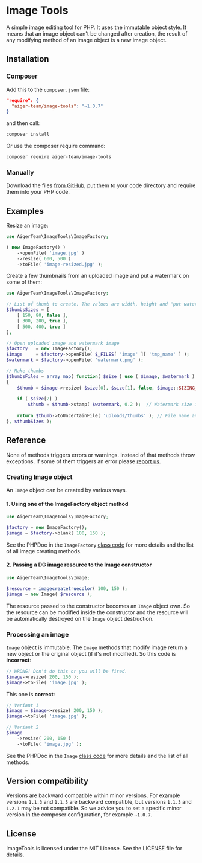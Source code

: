 # Image Tools

A simple image editing tool for PHP. It uses the immutable object style. It means that an image object can't be changed 
after creation, the result of any modifying method of an image object is a new image object.


## Installation

### Composer

Add this to the `composer.json` file:

```json
"require": {
  "aiger-team/image-tools": "~1.0.7"
}
```

and then call:

```sh
composer install
```

Or use the composer require command:

```sh
composer require aiger-team/image-tools
```

### Manually

Download the files [from GitHub](https://github.com/AigerTeam/ImageTools/archive/master.zip), put them to your code 
directory and require them into your PHP code.


## Examples

Resize an image:

```php
use AigerTeam\ImageTools\ImageFactory;

( new ImageFactory() )
	->openFile( 'image.jpg' )
	->resize( 600, 500 )
	->toFile( 'image-resized.jpg' );
```

Create a few thumbnails from an uploaded image and put a watermark on some of them:

```php
use AigerTeam\ImageTools\ImageFactory;

// List of thumb to create. The values are width, height and "put watermark?".
$thumbsSizes = [
	[ 150, 80, false ],
	[ 300, 200, true ],
	[ 500, 400, true ]
];

// Open uploaded image and watermark image
$factory   = new ImageFactory();
$image     = $factory->openFile( $_FILES[ 'image' ][ 'tmp_name' ] );
$watermark = $factory->openFile( 'watermark.png' );

// Make thumbs
$thumbsFiles = array_map( function( $size ) use ( $image, $watermark )
{
	$thumb = $image->resize( $size[0], $size[1], false, $image::SIZING_COVER );	// Original $image is not modified so thumbs may be created in any order
	
	if ( $size[2] )
		$thumb = $thumb->stamp( $watermark, 0.2 );	// Watermark size is relative, not pixel
		
	return $thumb->toUncertainFile( 'uploads/thumbs' );	// File name and format is set automatically
}, $thumbSizes );
```


## Reference

None of methods triggers errors or warnings. Instead of that methods throw exceptions. If some of them triggers an error 
please [report us](https://github.com/AigerTeam/ImageTools/issues/new).

### Creating Image object

An `Image` object can be created by various ways.

#### 1. Using one of the ImageFactory object method

```php
use AigerTeam\ImageTools\ImageFactory;

$factory = new ImageFactory();
$image = $factory->blank( 100, 150 );
```

See the PHPDoc in the `ImageFactory` [class code](https://github.com/AigerTeam/ImageTools/blob/master/src/ImageFactory.php) 
for more details and the list of all image creating methods.

#### 2. Passing a DG image resource to the Image constructor

```php
use AigerTeam\ImageTools\Image;

$resource = imagecreatetruecolor( 100, 150 );
$image = new Image( $resource );
```

The resource passed to the constructor becomes an `Image` object own. So the resource can be modified inside the 
constructor and the resource will be automatically destroyed on the `Image` object destruction.

### Processing an image

`Image` object is immutable. The `Image` methods that modify image return a new object or the original object (if it's
not modified). So this code is **incorrect**:

```php
// WRONG! Don't do this or you will be fired.
$image->resize( 200, 150 );
$image->toFile( 'image.jpg' );
```

This one is **correct**:

```php
// Variant 1
$image = $image->resize( 200, 150 );
$image->toFile( 'image.jpg' );

// Variant 2
$image
	->resize( 200, 150 )
	->toFile( 'image.jpg' );
```

See the PHPDoc in the `Image` [class code](https://github.com/AigerTeam/ImageTools/blob/master/src/Image.php) for more 
details and the list of all methods.


## Version compatibility

Versions are backward compatible within minor versions. For example versions `1.1.3` and `1.1.5` are backward compatible,
but versions `1.1.3` and `1.2.1` may be not compatible. So we advice you to set a specific minor version in the composer 
configuration, for example `~1.0.7`.


## License

ImageTools is licensed under the MIT License. See the LICENSE file for details.
